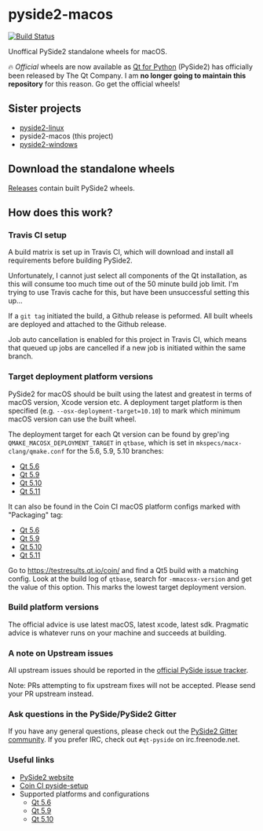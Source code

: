 # pyside2-macos

[![Build Status](https://travis-ci.org/fredrikaverpil/pyside2-macos.svg?branch=master)](https://travis-ci.org/fredrikaverpil/pyside2-macos)

Unoffical PySide2 standalone wheels for macOS.

:fire: _Official_ wheels are now available as [Qt for Python](https://www.qt.io/qt-for-python) (PySide2) has officially been released by The Qt Company. I am **no longer going to maintain this repository** for this reason. Go get the official wheels!


## Sister projects

- [pyside2-linux](https://github.com/fredrikaverpil/pyside2-linux)
- pyside2-macos (this project)
- [pyside2-windows](https://github.com/fredrikaverpil/pyside2-windows)


## Download the standalone wheels

[Releases](https://github.com/fredrikaverpil/pyside2-macos/releases) contain built PySide2 wheels.


## How does this work?

### Travis CI setup

A build matrix is set up in Travis CI, which will download and install all requirements before building PySide2.

Unfortunately, I cannot just select all components of the Qt installation, as this will consume too much time out of the 50 minute build job limit. I'm trying to use Travis cache for this, but have been unsuccessful setting this up...

If a `git tag` initiated the build, a Github release is peformed. All built wheels are deployed and attached to the Github release.

Job auto cancellation is enabled for this project in Travis CI, which means that queued up jobs are cancelled if a new job is initiated within the same branch.


### Target deployment platform versions

PySide2 for macOS should be built using the latest and greatest in terms of macOS version, Xcode version etc. A deployment target platform is then specified (e.g. `--osx-deployment-target=10.10`) to mark which minimum macOS version can use the built wheel.

The deployment target for each Qt version can be found by grep'ing `QMAKE_MACOSX_DEPLOYMENT_TARGET` in `qtbase`, which is set in `mkspecs/macx-clang/qmake.conf` for the 5.6, 5.9, 5.10 branches:
- [Qt 5.6](http://code.qt.io/cgit/qt/qtbase.git/tree/mkspecs/macx-clang/qmake.conf?h=5.6)
- [Qt 5.9](http://code.qt.io/cgit/qt/qtbase.git/tree/mkspecs/macx-clang/qmake.conf?h=5.9)
- [Qt 5.10](http://code.qt.io/cgit/qt/qtbase.git/tree/mkspecs/macx-clang/qmake.conf?h=5.10)
- [Qt 5.11](http://code.qt.io/cgit/qt/qtbase.git/tree/mkspecs/macx-clang/qmake.conf?h=5.11)

It can also be found in the Coin CI macOS platform configs marked with "Packaging" tag:
- [Qt 5.6](http://code.qt.io/cgit/qt/qt5.git/tree/coin/platform_configs/default.txt?h=5.6)
- [Qt 5.9](http://code.qt.io/cgit/qt/qt5.git/tree/coin/platform_configs/default.txt?h=5.9)
- [Qt 5.10](http://code.qt.io/cgit/qt/qt5.git/tree/coin/platform_configs/default.txt?h=5.10)
- [Qt 5.11](http://code.qt.io/cgit/qt/qt5.git/tree/coin/platform_configs/default.txt?h=5.11)

Go to https://testresults.qt.io/coin/ and find a Qt5 build with a matching config. Look at the build log of `qtbase`, search for `-mmacosx-version` and get the value of this option. This marks the lowest target deployment version.


### Build platform versions

The official advice is use latest macOS, latest xcode, latest sdk. Pragmatic advice is whatever runs on your machine and succeeds at building.


### A note on Upstream issues

All upstream issues should be reported in the [official PySide issue tracker](https://bugreports.qt.io/projects/PYSIDE/issues).

Note: PRs attempting to fix upstream fixes will not be accepted. Please send your PR upstream instead.


### Ask questions in the PySide/PySide2 Gitter

If you have any general questions, please check out the [PySide2 Gitter community](https://gitter.im/PySide/pyside2). If you prefer IRC, check out `#qt-pyside` on irc.freenode.net.


### Useful links

- [PySide2 website](https://wiki.qt.io/PySide2)
- [Coin CI pyside-setup](https://testresults.qt.io/coin/?project=pyside%2Fpyside-setup)
- Supported platforms and configurations
  - [Qt 5.6](https://doc.qt.io/qt-5.6/supported-platforms-and-configurations.html)
  - [Qt 5.9](https://doc.qt.io/qt-5.9/supported-platforms-and-configurations.html)
  - [Qt 5.10](https://doc.qt.io/qt-5.10/supported-platforms-and-configurations.html)
